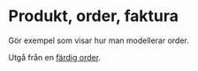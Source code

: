 Produkt, order, faktura
=============================

Gör exempel som visar hur man modellerar order.

Utgå från en [färdig order](https://docs.google.com/document/d/149HXTs_1Xu_hOyFnV6mc9YEuUNe085XyzHtvPqM_L6Y/edit?usp=sharing).
